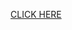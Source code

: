 [CLICK HERE](https://jingming517.github.io/HTML-CSS-and-Javascript-for-Web-Developers/module5-solution/index.html)
